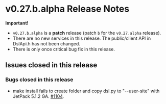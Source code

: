 # v0.27.b.alpha Release Notes
**Important!**
* `v0.27.b.alpha` is a **patch** release (patch `b` for the `v0.27.alpha` release).
* There are no new services in this release. The public/client API in DslApi.h has not been changed.
* There is only once critical bug fix in this release.

## Issues closed in this release
### Bugs closed in this release
* make install fails to create folder and copy dsl.py to "--user-site" with JetPack 5.1.2 GA. [#1104](https://github.com/prominenceai/deepstream-services-library/issues/1104).
